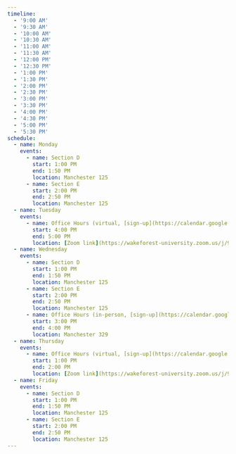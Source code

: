 ```yaml
---
timeline:
  - '9:00 AM'
  - '9:30 AM'
  - '10:00 AM'
  - '10:30 AM'
  - '11:00 AM'
  - '11:30 AM'
  - '12:00 PM'
  - '12:30 PM'
  - '1:00 PM'
  - '1:30 PM'
  - '2:00 PM'
  - '2:30 PM'
  - '3:00 PM'
  - '3:30 PM'
  - '4:00 PM'
  - '4:30 PM'
  - '5:00 PM'
  - '5:30 PM'
schedule:
  - name: Monday
    events:
      - name: Section D
        start: 1:00 PM
        end: 1:50 PM
        location: Manchester 125
      - name: Section E
        start: 2:00 PM
        end: 2:50 PM
        location: Manchester 125
  - name: Tuesday
    events:
      - name: Office Hours (virtual, [sign-up](https://calendar.google.com/calendar/u/0/selfsched?sstoken=UU5FbWRMeTJRWGxafGRlZmF1bHR8YzljNjUzMDk5MzRhMTA0ZGJmY2NhZDcxNmViOGVlNGY))
        start: 4:00 PM
        end: 5:00 PM
        location: [Zoom link](https://wakeforest-university.zoom.us/j/97797186623?pwd=alhjSnNwTm55UmhmdW5SU0pTWjlKZz09)
  - name: Wednesday
    events:
      - name: Section D
        start: 1:00 PM
        end: 1:50 PM
        location: Manchester 125
      - name: Section E
        start: 2:00 PM
        end: 2:50 PM
        location: Manchester 125
      - name: Office Hours (in-person, [sign-up](https://calendar.google.com/calendar/u/0/selfsched?sstoken=UU5FbWRMeTJRWGxafGRlZmF1bHR8YzljNjUzMDk5MzRhMTA0ZGJmY2NhZDcxNmViOGVlNGY))
        start: 3:00 PM
        end: 4:00 PM
        location: Manchester 329
  - name: Thursday
    events:
      - name: Office Hours (virtual, [sign-up](https://calendar.google.com/calendar/u/0/selfsched?sstoken=UU5FbWRMeTJRWGxafGRlZmF1bHR8YzljNjUzMDk5MzRhMTA0ZGJmY2NhZDcxNmViOGVlNGY))
        start: 1:00 PM
        end: 2:00 PM
        location: [Zoom link](https://wakeforest-university.zoom.us/j/98192385058?pwd=dzBGcWo0b0txemVjUmwwejFmY2ZRZz09)
  - name: Friday
    events:
      - name: Section D
        start: 1:00 PM
        end: 1:50 PM
        location: Manchester 125
      - name: Section E
        start: 2:00 PM
        end: 2:50 PM
        location: Manchester 125
---
```

